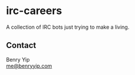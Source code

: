 # irc-careers
A collection of IRC bots just trying to make a living.

## Contact
Benry Yip  
me@benryyip.com

